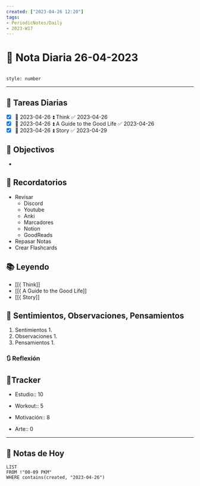 ```yaml
---
created: ["2023-04-26 12:20"]
tags:
- PeriodicNotes/Daily
- 2023-W17
---
```


# 📅 Nota Diaria 26-04-2023
```toc

style: number

```

---
## 🔷 Tareas Diarias
- [x] 📅 2023-04-26 ⏫ Think ✅ 2023-04-26
- [x] 📅 2023-04-26 ⏫ A Guide to the Good Life ✅ 2023-04-26
- [x] 📅 2023-04-26 ⏫ Story ✅ 2023-04-29

## 🎯 Objectivos
- 
## 📕 Recordatorios
- Revisar
	- Discord
	- Youtube
	- Anki
	- Marcadores
	- Notion
	- GoodReads
- Repasar Notas
- Crear Flashcards

## 📚 Leyendo
- [[{ Think]]
- [[{ A Guide to the Good Life]]
- [[{ Story]]
## 💬 Sentimientos, Observaciones, Pensamientos 
1. Sentimientos
	1. 
2. Observaciones
	1. 
3. Pensamientos
	1. 
### 🔃 Reflexión

## 🔷Tracker

- Estudio:: 10

- Workout:: 5

- Motivación:: 8

- Arte:: 0
---

## 📅 Notas de Hoy
```dataview
LIST 
FROM !"00-09 PKM" 
WHERE contains(created, "2023-04-26")
```